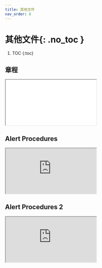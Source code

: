 ```yaml
---
title: 其他文件
nav_order: 8
---
```


<link rel="stylesheet" type="text/css" href="style.css">

# 其他文件{: .no_toc }

<!-- prettier-ignore -->
1. TOC
{:toc}

## 章程

<iframe src="文件/章程.pdf"></iframe>

## Alert Procedures

<iframe src="https://web2.acbl.org/documentLibrary/play/AlertProcedures.pdf"></iframe>

## Alert Procedures 2

<iframe src="https://web2.acbl.org/documentLibrary/play/AlertProcedures2.pdf"></iframe>
